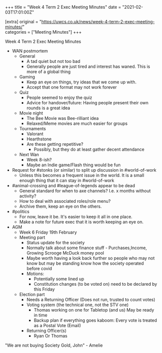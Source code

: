 +++
title = "Week 4 Term 2 Exec Meeting Minutes"
date = "2021-02-03T17:01:00Z"

[extra]
original = "https://uwcs.co.uk/news/week-4-term-2-exec-meeting-minutes/"    
categories = ["Meeting Minutes"]
+++

<p>Week 4 Term 2 Exec Meeting Minutes</p>

<!-- more -->

  - WAN postmortem
      - General
          - A tad quiet but not too bad
          - Generally people are just tired and interest has waned. This is more of a global thing
      - Gaming
          - Keep an eye on things, try ideas that we come up with.
          - Accept that one format may not work forever
      - Quiz
          - People seemed to enjoy the quiz
          - Advice for handover/future: Having people present their own rounds is a great idea
      - Movie night
          - The Bee Movie was Bee-rilliant idea
          - Relaxed/Meme movies are much easier for groups
      - Tournaments
          - Valorant
          - Hearthstone
          - Are these getting repetitive?
              - Possibly, but they do at least gather decent attendance
      - Next Wan
          - Week 8-ish?
          - Maybe an Indie game/Flash thing would be fun
  - Request for \#stonks (or similar) to split up discussion in \#world-of-work
      - Unless this becomes a frequent issue in the world. It is a small enough thing that it can stay in \#world-of-work
  - \#animal-crossing and \#league-of-legends appear to be dead
      - General standard for when to axe channels? I.e. x months without activity?
      - How to deal with associated roles/role menu?
      - Archive them, keep an eye on the others.
  - \#politics
      - For now, leave it be. It's easier to keep it all in one place.
      - Make a note for future exec that it is worth keeping an eye on.
  - AGM
      - Week 6 Friday 19th February
      - Meeting part
          - Status update for the society
          - Normally talk about some finance stuff - Purchases,Income, Growing Scrooge McDuck money pool
          - Maybe worth having a look back further so people who may not know but may be standing know how the society operated before covid
          - Motions:
              - Potentially some lined up
              - Constitution changes (to be voted on) need to be declared by this Friday
      - Election part
          - Needs a Returning Officer (Does not run, trusted to count votes)
          - Voting system (the technical one, not the STV one)
              - Thomas working on one for Tabletop (and us) May be ready in time
              - Backup plan if everything goes kaboom: Every vote is treated as a Postal Vote (Email)
          - Returning Officer(s)
              - Ryan Or Thomas

"We are not buying Society Gold, John" - Amelie

